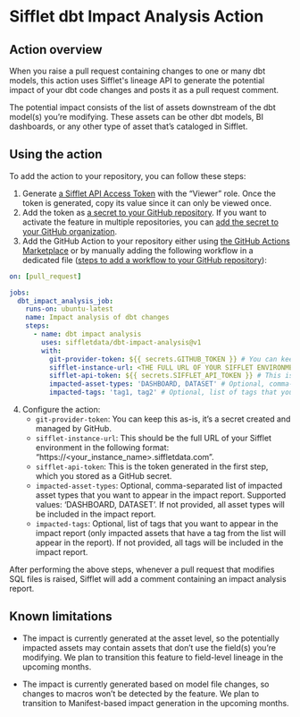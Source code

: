 # Sifflet dbt Impact Analysis Action

## Action overview

When you raise a pull request containing changes to one or many dbt models, this action uses Sifflet's lineage API to generate the potential impact of your dbt code changes and posts it as a pull request comment.

The potential impact consists of the list of assets downstream of the dbt model(s) you’re modifying. These assets can be other dbt models, BI dashboards, or any other type of asset that’s cataloged in Sifflet.

## Using the action

To add the action to your repository, you can follow these steps:

1. Generate [a Sifflet API Access Token](https://docs.siffletdata.com/docs/access-tokens) with the “Viewer” role. Once the token is generated, copy its value since it can only be viewed once.
2. Add the token as [a secret to your GitHub repository](https://docs.github.com/en/actions/security-for-github-actions/security-guides/using-secrets-in-github-actions#creating-secrets-for-a-repository). 
If you want to activate the feature in multiple repositories, you can [add the secret to your GitHub organization](https://docs.github.com/en/actions/security-for-github-actions/security-guides/using-secrets-in-github-actions#creating-secrets-for-an-organization).
3. Add the GitHub Action to your repository either using [the GitHub Actions Marketplace](https://docs.github.com/en/actions/writing-workflows/choosing-what-your-workflow-does/using-pre-written-building-blocks-in-your-workflow#adding-an-action-from-github-marketplace) 
or by manually adding the following workflow in a dedicated file ([steps to add a workflow to your GitHub repository](https://docs.github.com/en/actions/writing-workflows/quickstart#creating-your-first-workflow)):

```yaml
on: [pull_request]

jobs:
  dbt_impact_analysis_job:
    runs-on: ubuntu-latest
    name: Impact analysis of dbt changes
    steps:
      - name: dbt impact analysis
        uses: siffletdata/dbt-impact-analysis@v1
        with:
          git-provider-token: ${{ secrets.GITHUB_TOKEN }} # You can keep this as-is
          sifflet-instance-url: <THE FULL URL OF YOUR SIFFLET ENVIRONMENT> # This should have the following format: https://<your_instance_name>.siffletdata.com
          sifflet-api-token: ${{ secrets.SIFFLET_API_TOKEN }} # This is the token generated in the first step
          impacted-asset-types: 'DASHBOARD, DATASET' # Optional, comma-separated list of impacted asset types that you want to appear in the impact report
          impacted-tags: 'tag1, tag2' # Optional, list of tags that you want to appear in the impact report (only impacted assets that have a tag from the list will appear in the report)
```

4. Configure the action:
   - `git-provider-token`: You can keep this as-is, it’s a secret created and managed by GitHub.
   - `sifflet-instance-url`: This should be the full URL of your Sifflet environment in the following format: “https://<your_instance_name>.siffletdata.com”.
   - `sifflet-api-token`: This is the token generated in the first step, which you stored as a GitHub secret.
   - `impacted-asset-types`: Optional, comma-separated list of impacted asset types that you want to appear in the impact report. Supported values: ‘DASHBOARD, DATASET’.
     If not provided, all asset types will be included in the impact report.
   - `impacted-tags`: Optional, list of tags that you want to appear in the impact report (only impacted assets that have a tag from the list will appear in the report).
     If not provided, all tags will be included in the impact report.

After performing the above steps, whenever a pull request that modifies SQL files is raised, Sifflet will add a comment containing an impact analysis report.

## Known limitations

- The impact is currently generated at the asset level, so the potentially impacted assets may contain assets that don’t use the field(s) you’re modifying. We plan to transition this feature to field-level lineage in the upcoming months.

- The impact is currently generated based on model file changes, so changes to macros won’t be detected by the feature. We plan to transition to Manifest-based impact generation in the upcoming months.
